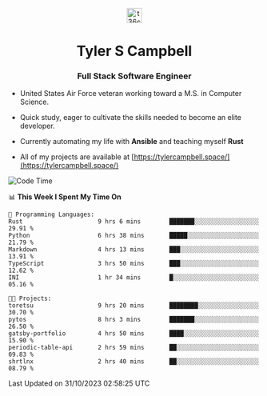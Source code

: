 <p align="center">
<a href="https://www.linkedin.com/in/t36campbell" target="blank"><img align="center" src="https://ik.imagekit.io/t36campbell/Portfolio/linkedin.png.original_m8bbGgPh6.png" alt="t36campbell" height="30" width="30" /></a>
</p>
<h1 align="center">Tyler S Campbell</h1>
<h3 align="center">Full Stack Software Engineer</h3>

* United States Air Force veteran working toward a M.S. in Computer Science.

* Quick study, eager to cultivate the skills needed to become an elite developer.

* Currently automating my life with **Ansible** and teaching myself **Rust**

* All of my projects are available at [https://tylercampbell.space/](https://tylercampbell.space/)

<!--START_SECTION:waka-->
![Code Time](http://img.shields.io/badge/Code%20Time-2%2C949%20hrs%2030%20mins-blue)

📊 **This Week I Spent My Time On** 

```text
💬 Programming Languages: 
Rust                     9 hrs 6 mins        ███████░░░░░░░░░░░░░░░░░░   29.91 % 
Python                   6 hrs 38 mins       █████░░░░░░░░░░░░░░░░░░░░   21.79 % 
Markdown                 4 hrs 13 mins       ███░░░░░░░░░░░░░░░░░░░░░░   13.91 % 
TypeScript               3 hrs 50 mins       ███░░░░░░░░░░░░░░░░░░░░░░   12.62 % 
INI                      1 hr 34 mins        █░░░░░░░░░░░░░░░░░░░░░░░░   05.16 % 

🐱‍💻 Projects: 
toretsu                  9 hrs 20 mins       ████████░░░░░░░░░░░░░░░░░   30.70 % 
pytos                    8 hrs 3 mins        ███████░░░░░░░░░░░░░░░░░░   26.50 % 
gatsby-portfolio         4 hrs 50 mins       ████░░░░░░░░░░░░░░░░░░░░░   15.90 % 
periodic-table-api       2 hrs 59 mins       ██░░░░░░░░░░░░░░░░░░░░░░░   09.83 % 
shrtlnx                  2 hrs 40 mins       ██░░░░░░░░░░░░░░░░░░░░░░░   08.79 % 
```


 Last Updated on 31/10/2023 02:58:25 UTC
<!--END_SECTION:waka-->

